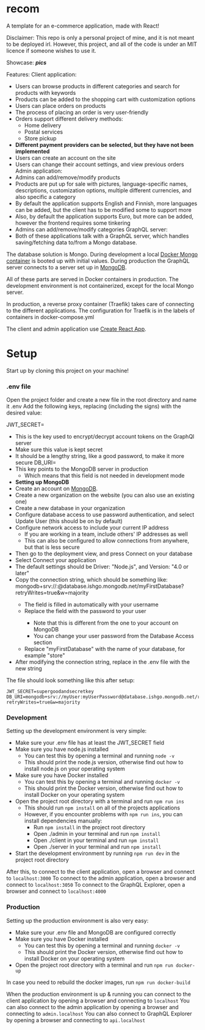 # recom

A template for an e-commerce application, made with React!

Disclaimer:
This repo is only a personal project of mine, and it is not meant to be deployed irl.
However, this project, and all of the code is under an MIT licence if someone wishes to use it.

Showcase:
**_pics_**

Features:
Client application:
- Users can browse products in different categories and search for products with keywords
- Products can be added to the shopping cart with customization options
- Users can place orders on products
- The process of placing an order is very user-friendly
- Orders support different delivery methods:
  - Home delivery
  - Postal services
  - Store pickup
- **Different payment providers can be selected, but they have not been implemented**
- Users can create an account on the site
- Users can change their account settings, and view previous orders
Admin application:
- Admins can add/remove/modify products
- Products are put up for sale with pictures, language-specific names, descriptions, customization options, multiple different currencies, and also specific a category
- By default the application supports English and Finnish, more languages can be added, but the client has to be modified some to support more
- Also, by default the application supports Euro, but more can be added, however the frontend requires some tinkering
- Admins can add/remove/modify categories
GraphQL server:
- Both of these applications talk with a GraphQL server, which handles saving/fetching data to/from a Mongo database.

The database solution is Mongo. During development a local [Docker Mongo container](https://hub.docker.com/_/mongo) is booted up with initial values.
During production the GraphQL server connects to a server set up in [MongoDB](https://www.mongodb.com/).

All of these parts are served in Docker containers in production.
The development environment is not containerized, except for the local Mongo server.

In production, a reverse proxy container (Traefik) takes care of connecting to the different applications.
The configuration for Traefik is in the labels of containers in docker-compose.yml

The client and admin application use [Create React App](https://github.com/facebook/create-react-app).

# Setup

Start up by cloning this project on your machine!

### .env file

Open the project folder and create a new file in the root directory and name it .env
Add the following keys, replacing <value> (including the signs) with the desired value:

JWT_SECRET=<value>
- This is the key used to encrypt/decrypt account tokens on the GraphQl server
- Make sure this value is kept secret
- It should be a lengthy string, like a good password, to make it more secure
DB_URI=<value>
- This key points to the MongoDB server in production
  - Which means that this field is not needed in development mode
- **Setting up MongoDB**
- Create an account on [MongoDB](https://www.mongodb.com/).
- Create a new organization on the website (you can also use an existing one)
- Create a new database in your organization
- Configure database access to use password authentication, and select Update User (this should be on by default)
- Configure network access to include your current IP address
  - If you are working in a team, include others' IP addresses as well
  - This can also be configured to allow connections from anywhere, but that is less secure
- Then go to the deployment view, and press Connect on your database
- Select Connect your application
- The default settings should be Driver: "Node.js", and Version: "4.0 or later"
- Copy the connection string, which should be something like: mongodb+srv://<user>:<password>@database.ishgo.mongodb.net/myFirstDatabase?retryWrites=true&w=majority
  - The <user> field is filled in automatically with your username
  - Replace the <password> field with the password to your user
    - Note that this is different from the one to your account on MongoDB
    - You can change your user password from the Database Access section
  - Replace "myFirstDatabase" with the name of your database, for example "store"
- After modifying the connection string, replace <value> in the .env file with the new string

The file should look something like this after setup:
```
JWT_SECRET=supergoodandsecretkey
DB_URI=mongodb+srv://myUser:myUserPassword@database.ishgo.mongodb.net/recom?retryWrites=true&w=majority
```

### Development

Setting up the development environment is very simple:

- Make sure your .env file has at least the JWT_SECRET field
- Make sure you have node.js installed
  - You can test this by opening a terminal and running `node -v`
  - This should print the node.js version, otherwise find out how to install node.js on your operating system
- Make sure you have Docker installed
  - You can test this by opening a terminal and running `docker -v`
  - This should print the Docker version, otherwise find out how to install Docker on your operating system
- Open the project root directory with a terminal and run `npm run ins`
  - This should run `npm install` on all of the projects applications
  - However, if you encounter problems with `npm run ins`, you can install dependencies manually:
    - Run `npm install` in the project root directory
    - Open ./admin in your terminal and run `npm install`
    - Open ./client in your terminal and run `npm install`
    - Open ./server in your terminal and run `npm install`
- Start the development environment by running `npm run dev` in the project root directory

After this, to connect to the client application, open a browser and connect to `localhost:3000`
To connect to the admin application, open a browser and connect to `localhost:3050`
To connect to the GraphQL Explorer, open a browser and connect to `localhost:4000`

### Production

Setting up the production environment is also very easy:

- Make sure your .env file and MongoDB are configured correctly
- Make sure you have Docker installed
  - You can test this by opening a terminal and running `docker -v`
  - This should print the Docker version, otherwise find out how to install Docker on your operating system
- Open the project root directory with a terminal and run `npm run docker-up`

In case you need to rebuild the docker images, run `npm run docker-build`

When the production environment is up & running you can connect to the client application by opening a browser and connecting to `localhost`
You can also connect to the admin application by opening a browser and connecting to `admin.localhost`
You can also connect to GraphQL Explorer by opening a browser and connecting to `api.localhost`
